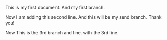This is my first document. And my first branch.

Now I am adding this second line. And this will be my send branch. Thank you!

Now This is the 3rd branch and line. with the 3rd line.
